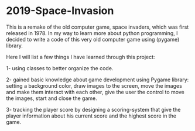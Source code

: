 # 2019-Space-Invasion
This is a remake of the old computer game, space invaders, which was first released in 1978.
In my way to learn more about python programming, I decided to write a code of this very old computer game using (pygame) library.


Here I will list a few things I have learned through this project:

1- using classes to better organize the code.

2- gained basic knowledge about game development using Pygame library:
    setting a background color,
    draw images to the screen,
    move the images and make them interact with each other,
    give the user the control to move the images, start and close the game.
    
3- tracking the player score by designing a scoring-system that give the player information
about his current score and the highest score in the game.
